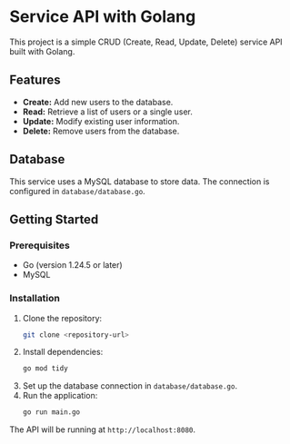 # Service API with Golang

This project is a simple CRUD (Create, Read, Update, Delete) service API built with Golang.

## Features

*   **Create:** Add new users to the database.
*   **Read:** Retrieve a list of users or a single user.
*   **Update:** Modify existing user information.
*   **Delete:** Remove users from the database.

## Database

This service uses a MySQL database to store data. The connection is configured in `database/database.go`.

## Getting Started

### Prerequisites

*   Go (version 1.24.5 or later)
*   MySQL

### Installation

1.  Clone the repository:
    ```bash
    git clone <repository-url>
    ```
2.  Install dependencies:
    ```bash
    go mod tidy
    ```
3.  Set up the database connection in `database/database.go`.
4.  Run the application:
    ```bash
    go run main.go
    ```

The API will be running at `http://localhost:8080`.
